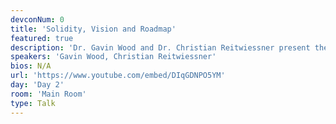 ```yaml
---
devconNum: 0
title: 'Solidity, Vision and Roadmap'
featured: true
description: 'Dr. Gavin Wood and Dr. Christian Reitwiessner present the vision and roadmap of Solidity, the smart contract programming language.'
speakers: 'Gavin Wood, Christian Reitwiessner'
bios: N/A
url: 'https://www.youtube.com/embed/DIqGDNPO5YM'
day: 'Day 2'
room: 'Main Room'
type: Talk
---
```

